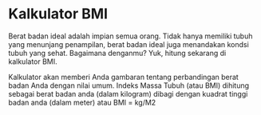 <h1>Kalkulator BMI</h1>
<p>Berat badan ideal adalah impian semua orang. Tidak hanya memiliki tubuh yang menunjang penampilan, berat badan ideal juga menandakan kondsi tubuh yang sehat. Bagaimana denganmu? Yuk, hitung sekarang di kalkulator BMI.</p>
<p>Kalkulator akan memberi Anda gambaran tentang perbandingan berat badan Anda dengan nilai umum. Indeks Massa Tubuh (atau BMI) dihitung sebagai berat badan anda (dalam kilogram) dibagi dengan kuadrat tinggi badan anda (dalam meter) atau BMI = kg/M2</p>
